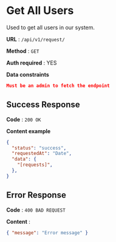 # Get All Users

Used to get all users in our system.

**URL** : `/api/v1/request/`

**Method** : `GET`

**Auth required** : YES

**Data constraints**

```json
Must be an admin to fetch the endpoint
```

## Success Response

**Code** : `200 OK`

**Content example**

```json
{
  "status": "success",
  "requestedAt": "Date",
  "data": {
    "[requests]",
  },
}
```

## Error Response

**Code** : `400 BAD REQUEST`

**Content** :

```json
{ "message": "Error message" }
```
